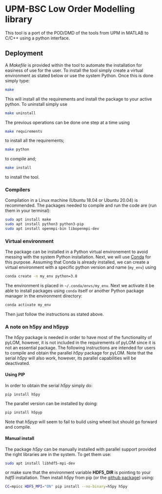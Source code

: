 # UPM-BSC Low Order Modelling library

This tool is a port of the POD/DMD of the tools from UPM in MATLAB to C/C++ using a python interface.

## Deployment

A _Makefile_ is provided within the tool to automate the installation for easiness of use for the user. To install the tool simply create a virtual environment as stated below or use the system Python. Once this is done simply type:
```bash
make
```
This will install all the requirements and install the package to your active python. To uninstall simply use
```bash
make uninstall
```

The previous operations can be done one step at a time using
```bash
make requirements
```
to install all the requirements;
```bash
make python
```
to compile and;
```bash
make install
```
to install the tool.

### Compilers

Compilation in a Linux machine (Ubuntu 18.04 or Ubuntu 20.04) is recommended. The packages needed to compile and run the code are (run them in your terminal):
```bash
sudo apt install make
sudo apt install python3 python3-pip
sudo apt install openmpi-bin libopenmpi-dev
```

### Virtual environment

The package can be installed in a Python virtual environement to avoid messing with the system Python installation.
Next, we will use [Conda](https://docs.conda.io/projects/conda/en/latest/index.html) for this purpose.
Assuming that Conda is already installed, we can create a virtual environment with a specific python version and name (`my_env`) using
```bash
conda create -n my_env python=3.8
```
The environment is placed in `~/.conda/envs/my_env`.
Next we activate it be able to install packages using `conda` itself or another Python package manager in the environment directory:
```bash
conda activate my_env
```
Then just follow the instructions as stated above.

### A note on h5py and h5pyp

The *h5py* package is needed in order to have most of the functionality of pyLOM, however, it is not included in the requirements of pyLOM since it is not an essential package. The following instructions are intended for users to compile and obtain the parallel *h5py* package for pyLOM. Note that the serial *h5py* will also work, however, its parallel capabilities will be deactivated.

#### Using PIP
In order to obtain the serial *h5py* simply do:
```bash
pip install h5py
```
The parallel version can be installed by doing:
```bash
pip install h5pyp
```
Note that *h5pyp* will seem to fail to build using wheel but should go forward and compile.

#### Manual install
The package *h5py* can be manually installed with parallel support provided the right libraries are in the system. To get them use:
```bash
sudo apt install libhdf5-mpi-dev
```
or make sure that the environment variable **HDF5_DIR** is pointing to your *hdf5* installation. Then install *h5py* from pip (or the [github package](https://github.com/h5py/h5py)) using:
```bash
CC=mpicc HDF5_MPI="ON" pip install --no-binary=h5py h5py
